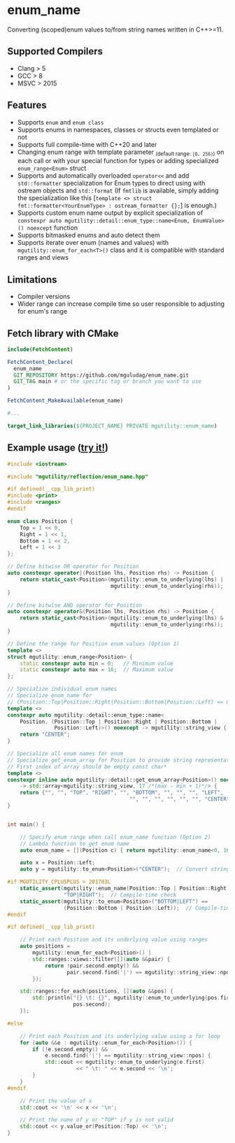 # enum_name

Converting (scoped)enum values to/from string names written in C++>=11.

## Supported Compilers

- Clang > 5
- GCC > 8
- MSVC > 2015

## Features

- Supports `enum` and `enum class`
- Supports enums in namespaces, classes or structs even templated or not
- Supports full compile-time with C++20 and later
- Changing enum range with template parameter <sub>(default range: `[0, 256)`)</sub> on each call or with your special function for types or adding specialized `enum_range<Enum>` struct
- Supports and automatically overloaded `operator<<` and add `std::formatter` specialization for Enum types to direct using with ostream objects and `std::format` (If `fmtlib` is available, simply adding the specialization like this [`template <> struct fmt::formatter<YourEnumType> : ostream_formatter {};`] is enough.)
- Supports custom enum name output by explicit specialization of `constexpr auto mgutility::detail::enum_type::name<Enum, EnumValue>() noexcept` function
- Supports bitmasked enums and auto detect them
- Supports iterate over enum (names and values) with `mgutility::enum_for_each<T>()` class and it is compatible with standard ranges and views

## Limitations

- Compiler versions
- Wider range can increase compile time so user responsible to adjusting for enum's range

## Fetch library with CMake

```CMake
include(FetchContent)

FetchContent_Declare(
  enum_name
  GIT_REPOSITORY https://github.com/mguludag/enum_name.git
  GIT_TAG main # or the specific tag or branch you want to use
)

FetchContent_MakeAvailable(enum_name)

#...

target_link_libraries(${PROJECT_NAME} PRIVATE mgutility::enum_name)
```

## Example usage ([try it!](https://godbolt.org/z/sWbEThv65))

```C++
#include <iostream>

#include "mgutility/reflection/enum_name.hpp"

#if defined(__cpp_lib_print)
#include <print>
#include <ranges>
#endif

enum class Position {
    Top = 1 << 0,
    Right = 1 << 1,
    Bottom = 1 << 2,
    Left = 1 << 3
};

// Define bitwise OR operator for Position
auto constexpr operator|(Position lhs, Position rhs) -> Position {
    return static_cast<Position>(mgutility::enum_to_underlying(lhs) |
                                 mgutility::enum_to_underlying(rhs));
}

// Define bitwise AND operator for Position
auto constexpr operator&(Position lhs, Position rhs) -> Position {
    return static_cast<Position>(mgutility::enum_to_underlying(lhs) &
                                 mgutility::enum_to_underlying(rhs));
}

// Define the range for Position enum values (Option 1)
template <>
struct mgutility::enum_range<Position> {
    static constexpr auto min = 0;   // Minimum value
    static constexpr auto max = 16;  // Maximum value
};

// Specialize individual enum names
// Specialize enum_name for
// (Position::Top|Position::Right|Position::Bottom|Position::Left) == Center
template <>
constexpr auto mgutility::detail::enum_type::name<
    Position, (Position::Top | Position::Right | Position::Bottom |
               Position::Left)>() noexcept -> mgutility::string_view {
    return "CENTER";
}

// Specialize all enum names for enum
// Specialize get_enum_array for Position to provide string representations
// First index of array should be empty const char*
template <>
constexpr inline auto mgutility::detail::get_enum_array<Position>() noexcept
    -> std::array<mgutility::string_view, 17 /*(max - min + 1)*/> {
    return {"", "", "TOP", "RIGHT", "", "BOTTOM", "", "", "", "LEFT",
                                       "", "", "", "", "", "", "CENTER"};
}


int main() {

    // Specify enum range when call enum_name function (Option 2)
    // Lambda function to get enum name
    auto enum_name = [](Position c) { return mgutility::enum_name<0, 16>(c); };

    auto x = Position::Left;
    auto y = mgutility::to_enum<Position>("CENTER");  // Convert string to enum

#if MGUTILITY_CPLUSPLUS > 201703L
    static_assert(mgutility::enum_name(Position::Top | Position::Right) ==
                  "TOP|RIGHT");  // Compile-time check
    static_assert(mgutility::to_enum<Position>("BOTTOM|LEFT") ==
                  (Position::Bottom | Position::Left));  // Compile-time check
#endif

#if defined(__cpp_lib_print)

    // Print each Position and its underlying value using ranges
    auto positions =
        mgutility::enum_for_each<Position>() |
        std::ranges::views::filter([](auto &&pair) {
            return !pair.second.empty() &&
                   pair.second.find('|') == mgutility::string_view::npos;
        });

    std::ranges::for_each(positions, [](auto &&pos) {
        std::println("{} \t: {}", mgutility::enum_to_underlying(pos.first),
                     pos.second);
    });

#else

    // Print each Position and its underlying value using a for loop
    for (auto &&e : mgutility::enum_for_each<Position>()) {
        if (!e.second.empty() &&
            e.second.find('|') == mgutility::string_view::npos) {
            std::cout << mgutility::enum_to_underlying(e.first)
                      << " \t: " << e.second << '\n';
        }
    }
#endif

    // Print the value of x
    std::cout << '\n' << x << '\n';

    // Print the name of y or "TOP" if y is not valid
    std::cout << y.value_or(Position::Top) << '\n';
}
```
